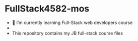 # FullStack4582-mos

- 🌱 I’m currently learning Full-Stack web developers course
- 
- This repository contains my JB full-stack course files
